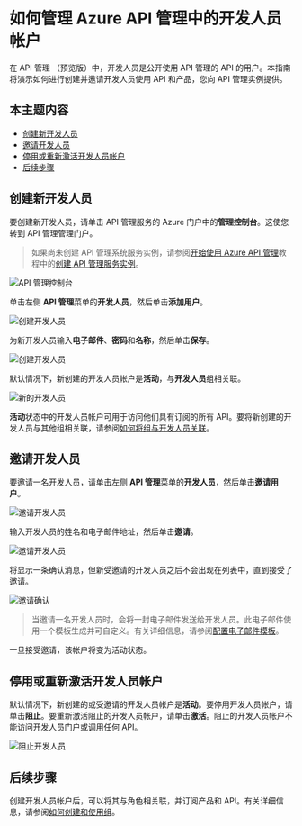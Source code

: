 <properties pageTitle="如何管理 Azure API 管理中的开发人员帐户" metaKeywords="" description="了解如何在 Azure API 管理中创建或邀请开发人员" metaCanonical="" services="" documentationCenter="API Management" title="如何管理 Azure API 管理中的开发人员帐户" authors="sdanie" solutions="" manager="" editor="" />
<tags ms.service=""
    ms.date=""
    wacn.date=""
    />

# 如何管理 Azure API 管理中的开发人员帐户

在 API 管理 （预览版）中，开发人员是公开使用 API 管理的 API 的用户。本指南将演示如何进行创建并邀请开发人员使用 API 和产品，您向 API 管理实例提供。

## 本主题内容

-   [创建新开发人员][创建新开发人员]
-   [邀请开发人员][邀请开发人员]
-   [停用或重新激活开发人员帐户][停用或重新激活开发人员帐户]
-   [后续步骤][后续步骤]

## <a name="create-developer"> </a>创建新开发人员

要创建新开发人员，请单击 API 管理服务的 Azure 门户中的**管理控制台**。这使您转到 API 管理管理门户。

> 如果尚未创建 API 管理系统服务实例，请参阅[开始使用 Azure API 管理][开始使用 Azure API 管理]教程中的[创建 API 管理服务实例][创建 API 管理服务实例]。

![API 管理控制台][API 管理控制台]

单击左侧 **API 管理**菜单的**开发人员**，然后单击**添加用户**。

![创建开发人员][创建开发人员]

为新开发人员输入**电子邮件**、**密码**和**名称**，然后单击**保存**。

![创建开发人员][1]

默认情况下，新创建的开发人员帐户是**活动**，与**开发人员**组相关联。

![新的开发人员][新的开发人员]

**活动**状态中的开发人员帐户可用于访问他们具有订阅的所有 API。要将新创建的开发人员与其他组相关联，请参阅[如何将组与开发人员关联][如何将组与开发人员关联]。

## <a name="invite-developer"> </a>邀请开发人员

要邀请一名开发人员，请单击左侧 **API 管理**菜单的**开发人员**，然后单击**邀请用户**。

![邀请开发人员][2]

输入开发人员的姓名和电子邮件地址，然后单击**邀请**。

![邀请开发人员][3]

将显示一条确认消息，但新受邀请的开发人员之后不会出现在列表中，直到接受了邀请。

![邀请确认][邀请确认]

> 当邀请一名开发人员时，会将一封电子邮件发送给开发人员。此电子邮件使用一个模板生成并可自定义。有关详细信息，请参阅[配置电子邮件模板][配置电子邮件模板]。

一旦接受邀请，该帐户将变为活动状态。

## <a name="block-developer"> </a>停用或重新激活开发人员帐户

默认情况下，新创建的或受邀请的开发人员帐户是**活动**。要停用开发人员帐户，请单击**阻止**。要重新激活阻止的开发人员帐户，请单击**激活**。阻止的开发人员帐户不能访问开发人员门户或调用任何 API。

![阻止开发人员][新的开发人员]

## <a name="next-steps"> </a>后续步骤

创建开发人员帐户后，可以将其与角色相关联，并订阅产品和 API。有关详细信息，请参阅[如何创建和使用组][如何创建和使用组]。

  [创建新开发人员]: #create-developer
  [邀请开发人员]: #invite-developer
  [停用或重新激活开发人员帐户]: #block-developer
  [后续步骤]: #next-steps
  [开始使用 Azure API 管理]: ../api-management-get-started
  [创建 API 管理服务实例]: ../api-management-get-started/#create-service-instance
  [API 管理控制台]: ./media/api-management-howto-create-or-invite-developers/api-management-management-console.png
  [创建开发人员]: ./media/api-management-howto-create-or-invite-developers/api-management-create-developer.png
  [1]: ./media/api-management-howto-create-or-invite-developers/api-management-add-new-user.png
  [新的开发人员]: ./media/api-management-howto-create-or-invite-developers/api-management-new-developer.png
  [如何将组与开发人员关联]: ../api-management-howto-create-groups/#associate-group-developer
  [2]: ./media/api-management-howto-create-or-invite-developers/api-management-invite-developer.png
  [3]: ./media/api-management-howto-create-or-invite-developers/api-management-invite-developer-window.png
  [邀请确认]: ./media/api-management-howto-create-or-invite-developers/api-management-invite-developer-confirmation.png
  [配置电子邮件模板]: ../api-management-howto-configure-notifications/#email-templates
  [如何创建和使用组]: ../api-management-howto-create-groups
